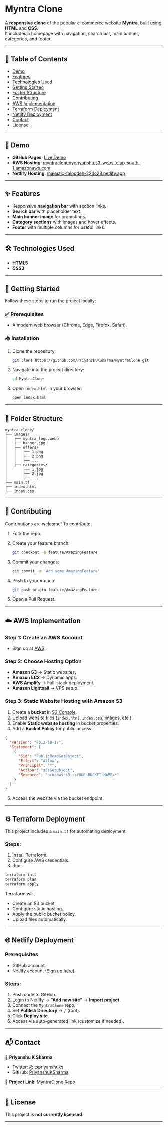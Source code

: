 # Myntra Clone

A **responsive clone** of the popular e-commerce website **Myntra**, built using **HTML** and **CSS**.  
It includes a homepage with navigation, search bar, main banner, categories, and footer.

---

## 📑 Table of Contents

- [Demo](#demo)
- [Features](#features)
- [Technologies Used](#technologies-used)
- [Getting Started](#getting-started)
- [Folder Structure](#folder-structure)
- [Contributing](#contributing)
- [AWS Implementation](#aws-implementation)
- [Terraform Deployment](#terraform-deployment)
- [Netlify Deployment](#netlify-deployment)
- [Contact](#contact)
- [License](#license)

---

## 🚀 Demo

- **GitHub Pages**: [Live Demo](https://priyanshuksharma.github.io/MyntraClone/)  
- **AWS Hosting**: [myntraclonebypriyanshu.s3-website.ap-south-1.amazonaws.com](http://myntraclonebypriyanshu.s3-website.ap-south-1.amazonaws.com/)  
- **Netlify Hosting**: [majestic-faloodeh-224c28.netlify.app](https://majestic-faloodeh-224c28.netlify.app/)  

---

## ✨ Features

- Responsive **navigation bar** with section links.  
- **Search bar** with placeholder text.  
- **Main banner image** for promotions.  
- **Category sections** with images and hover effects.  
- **Footer** with multiple columns for useful links.  

---

## 🛠️ Technologies Used

- **HTML5**  
- **CSS3**

---

## 🏁 Getting Started

Follow these steps to run the project locally:

### ✅ Prerequisites
- A modern web browser (Chrome, Edge, Firefox, Safari).

### 📥 Installation
1. Clone the repository:
   ```sh
   git clone https://github.com/PriyanshuKSharma/MyntraClone.git
   ```

2. Navigate into the project directory:

   ```sh
   cd MyntraClone
   ```
3. Open `index.html` in your browser:

   ```sh
   open index.html
   ```

---

## 📂 Folder Structure

```
myntra-clone/
├── images/
│   ├── myntra_logo.webp
│   ├── banner.jpg
│   ├── offers/
│   │   ├── 1.png
│   │   ├── 2.png
│   │   ├── ...
│   ├── categories/
│       ├── 1.jpg
│       ├── 2.jpg
│       ├── ...
├── main.tf
├── index.html
└── index.css
```

---

## 🤝 Contributing

Contributions are welcome! To contribute:

1. Fork the repo.
2. Create your feature branch:

   ```sh
   git checkout -b feature/AmazingFeature
   ```
3. Commit your changes:

   ```sh
   git commit -m 'Add some AmazingFeature'
   ```
4. Push to your branch:

   ```sh
   git push origin feature/AmazingFeature
   ```
5. Open a Pull Request.

---

## ☁️ AWS Implementation

### Step 1: Create an AWS Account

* Sign up at [AWS](https://aws.amazon.com/).

### Step 2: Choose Hosting Option

* **Amazon S3** → Static websites.
* **Amazon EC2** → Dynamic apps.
* **AWS Amplify** → Full-stack deployment.
* **Amazon Lightsail** → VPS setup.

### Step 3: Static Website Hosting with Amazon S3

1. Create a **bucket** in [S3 Console](https://console.aws.amazon.com/console/home).
2. Upload website files (`index.html`, `index.css`, images, etc.).
3. Enable **Static website hosting** in bucket properties.
4. Add a **Bucket Policy** for public access:

```json
{
  "Version": "2012-10-17",
  "Statement": [
    {
      "Sid": "PublicReadGetObject",
      "Effect": "Allow",
      "Principal": "*",
      "Action": "s3:GetObject",
      "Resource": "arn:aws:s3:::YOUR-BUCKET-NAME/*"
    }
  ]
}
```

5. Access the website via the bucket endpoint.

---

## ⚙️ Terraform Deployment

This project includes a `main.tf` for automating deployment.

### Steps:

1. Install Terraform.
2. Configure AWS credentials.
3. Run:

```sh
terraform init
terraform plan
terraform apply
```

Terraform will:

* Create an S3 bucket.
* Configure static hosting.
* Apply the public bucket policy.
* Upload files automatically.

---

## 🌐 Netlify Deployment

### Prerequisites

* GitHub account.
* Netlify account ([Sign up here](https://www.netlify.com/)).

### Steps:

1. Push code to GitHub.
2. Login to Netlify → **"Add new site"** → **Import project**.
3. Connect the `MyntraClone` repo.
4. Set **Publish Directory** → `/` (root).
5. Click **Deploy site**.
6. Access via auto-generated link (customize if needed).

---

## 📬 Contact

👤 **Priyanshu K Sharma**

* Twitter: [@itspriyanshuks](https://x.com/itspriyanshuks)
* GitHub: [PriyanshuKSharma](https://github.com/PriyanshuKSharma)

🔗 **Project Link**: [MyntraClone Repo](https://github.com/PriyanshuKSharma/MyntraClone.git)

---

## 📜 License

This project is **not currently licensed**.

---
